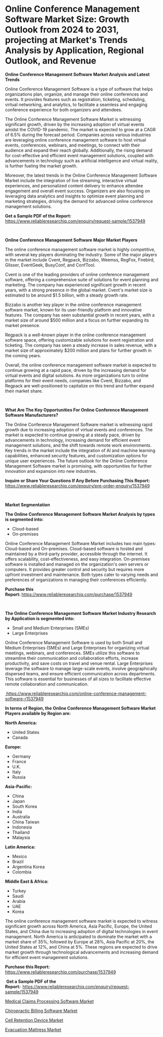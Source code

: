 <p><h1>Online Conference Management Software Market Size: Growth Outlook from 2024 to 2031, projecting at Market's Trends Analysis by Application, Regional Outlook, and Revenue</h1></p><p><strong>Online Conference Management Software Market Analysis and Latest Trends</strong></p>
<p><p>Online Conference Management Software is a type of software that helps organizations plan, organize, and manage their online conferences and events. It provides features such as registration, ticketing, scheduling, virtual networking, and analytics, to facilitate a seamless and engaging conference experience for both organizers and attendees.</p><p>The Online Conference Management Software Market is witnessing significant growth, driven by the increasing adoption of virtual events amidst the COVID-19 pandemic. The market is expected to grow at a CAGR of 6.5% during the forecast period. Companies across various industries are leveraging online conference management software to host virtual events, conferences, webinars, and meetings, to connect with their audience and expand their reach globally. Additionally, the rising demand for cost-effective and efficient event management solutions, coupled with advancements in technology such as artificial intelligence and virtual reality, is further fueling the market growth.</p><p>Moreover, the latest trends in the Online Conference Management Software Market include the integration of live streaming, interactive virtual experiences, and personalized content delivery to enhance attendee engagement and overall event success. Organizers are also focusing on leveraging data analytics and insights to optimize event planning and marketing strategies, driving the demand for advanced online conference management solutions.</p></p>
<p><strong>Get a Sample PDF of the Report:&nbsp;</strong> <a href="https://www.reliableresearchiq.com/enquiry/request-sample/1537949">https://www.reliableresearchiq.com/enquiry/request-sample/1537949</a></p>
<p>&nbsp;</p>
<p><strong>Online Conference Management Software Major Market Players</strong></p>
<p><p>The online conference management software market is highly competitive, with several key players dominating the industry. Some of the major players in the market include Cvent, Regpack, Bizzabo, Weemss, RegFox, Firebird, Glisser, EventGeek, BusyConf, and ConfTool.</p><p>Cvent is one of the leading providers of online conference management software, offering a comprehensive suite of solutions for event planning and marketing. The company has experienced significant growth in recent years, with a strong presence in the global market. Cvent's market size is estimated to be around $1.5 billion, with a steady growth rate.</p><p>Bizzabo is another key player in the online conference management software market, known for its user-friendly platform and innovative features. The company has seen substantial growth in recent years, with a market size of around $500 million and a focus on further expanding its market presence.</p><p>Regpack is a well-known player in the online conference management software space, offering customizable solutions for event registration and ticketing. The company has seen a steady increase in sales revenue, with a market size of approximately $200 million and plans for further growth in the coming years.</p><p>Overall, the online conference management software market is expected to continue growing at a rapid pace, driven by the increasing demand for virtual events and digital solutions. As more organizations turn to online platforms for their event needs, companies like Cvent, Bizzabo, and Regpack are well-positioned to capitalize on this trend and further expand their market share.</p></p>
<p>&nbsp;</p>
<p><strong>What Are The Key Opportunities For Online Conference Management Software Manufacturers?</strong></p>
<p><p>The Online Conference Management Software market is witnessing rapid growth due to increasing adoption of virtual events and conferences. The market is expected to continue growing at a steady pace, driven by advancements in technology, increasing demand for efficient event management solutions, and the shift towards remote work environments. Key trends in the market include the integration of AI and machine learning capabilities, enhanced security features, and customization options for unique user experiences. The future outlook for the Online Conference Management Software market is promising, with opportunities for further innovation and expansion into new industries.</p></p>
<p><strong>Inquire or Share Your Questions If Any Before Purchasing This Report:</strong> <a href="https://www.reliableresearchiq.com/enquiry/pre-order-enquiry/1537949">https://www.reliableresearchiq.com/enquiry/pre-order-enquiry/1537949</a></p>
<p>&nbsp;</p>
<p><strong>Market Segmentation</strong></p>
<p><strong>The Online Conference Management Software Market Analysis by types is segmented into:</strong></p>
<p><ul><li>Cloud-based</li><li>On-premises</li></ul></p>
<p><p>Online Conference Management Software Market includes two main types: Cloud-based and On-premises. Cloud-based software is hosted and maintained by a third-party provider, accessible through the internet. It offers scalability, cost-effectiveness, and easy integration. On-premises software is installed and managed on the organization's own servers or computers. It provides greater control and security but requires more upfront investment and maintenance. Both types cater to varying needs and preferences of organizations in managing their conferences efficiently.</p></p>
<p><strong>Purchase this Report:&nbsp;</strong><a href="https://www.reliableresearchiq.com/purchase/1537949">https://www.reliableresearchiq.com/purchase/1537949</a></p>
<p>&nbsp;</p>
<p><strong>The Online Conference Management Software Market Industry Research by Application is segmented into:</strong></p>
<p><ul><li>Small and Medium Enterprises (SMEs)</li><li>Large Enterprises</li></ul></p>
<p><p>Online Conference Management Software is used by both Small and Medium Enterprises (SMEs) and Large Enterprises for organizing virtual meetings, webinars, and conferences. SMEs utilize this software to streamline their communication and collaboration efforts, increase productivity, and save costs on travel and venue rental. Large Enterprises leverage the software to manage large-scale events, involve geographically dispersed teams, and ensure efficient communication across departments. This software is essential for businesses of all sizes to facilitate effective remote collaboration and communication.</p></p>
<p><a href="https://www.reliableresearchiq.com/online-conference-management-software-r1537949">&nbsp;https://www.reliableresearchiq.com/online-conference-management-software-r1537949</a></p>
<p><strong>In terms of Region, the Online Conference Management Software Market Players available by Region are:</strong></p>
<p>
    <p> <strong> North America: </strong>
        <ul>
            <li>United States</li>
            <li>Canada</li>
        </ul>
        </p> 
    <p> <strong> Europe: </strong>
        <ul>
            <li>Germany</li>
            <li>France</li>
            <li>U.K.</li>
            <li>Italy</li>
            <li>Russia</li>
        </ul>
        </p> 
    <p> <strong> Asia-Pacific: </strong>
        <ul>
            <li>China</li>
            <li>Japan</li>
            <li>South Korea</li>
            <li>India</li>
            <li>Australia</li>
            <li>China Taiwan</li>
            <li>Indonesia</li>
            <li>Thailand</li>
            <li>Malaysia</li>
        </ul>
        </p> 
    <p> <strong> Latin America: </strong>
        <ul>
            <li>Mexico</li>
            <li>Brazil</li>
            <li>Argentina Korea</li>
            <li>Colombia</li>
        </ul>
        </p> 
    <p> <strong> Middle East & Africa: </strong>
        <ul>
            <li>Turkey</li>
            <li>Saudi</li>
            <li>Arabia</li>
            <li>UAE</li>
            <li>Korea</li>
        </ul>
    </p>
    </p>
<p><p>The online conference management software market is expected to witness significant growth across North America, Asia Pacific, Europe, the United States, and China due to increasing adoption of digital technologies in event management. North America is anticipated to dominate the market with a market share of 35%, followed by Europe at 28%, Asia Pacific at 20%, the United States at 12%, and China at 5%. These regions are expected to drive market growth through technological advancements and increasing demand for efficient event management solutions.</p></p>
<p><strong>Purchase this Report: </strong><a href="https://www.reliableresearchiq.com/purchase/1537949">https://www.reliableresearchiq.com/purchase/1537949</a></p>
<p>&nbsp;<strong>Get a Sample PDF of the Report:&nbsp;&nbsp;</strong><a href="https://www.reliableresearchiq.com/enquiry/request-sample/1537949">https://www.reliableresearchiq.com/enquiry/request-sample/1537949</a></p>
<p><strong></strong></p>
<p><p><a href="https://github.com/mdinislamsheik/Market-Research-Report-List-1/blob/main/medical-claims-processing-software-market.md">Medical Claims Processing Software Market</a></p><p><a href="https://github.com/hzxpgedq27/Market-Research-Report-List-1/blob/main/chiropractic-billing-software-market.md">Chiropractic Billing Software Market</a></p><p><a href="https://www.linkedin.com/pulse/strategic-insights-global-cell-retention-device-market-trends-yj9kf">Cell Retention Device Market</a></p><p><a href="https://www.linkedin.com/pulse/global-evacuation-mattress-industry-types-applications-market-npidf">Evacuation Mattress Market</a></p></p>